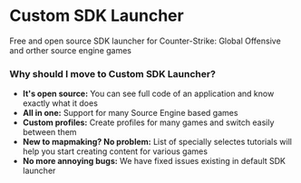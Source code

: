 # Custom SDK Launcher

Free and open source SDK launcher for Counter-Strike: Global Offensive and orther source engine games

### Why should I move to Custom SDK Launcher?

- **It's open source:** You can see full code of an application and know exactly what it does
- **All in one:** Support for many Source Engine based games
- **Custom profiles:** Create profiles for many games and switch easily between them
- **New to mapmaking? No problem:** List of specially selectes tutorials will help you start creating content for various games
- **No more annoying bugs:** We have fixed issues existing in default SDK launcher
